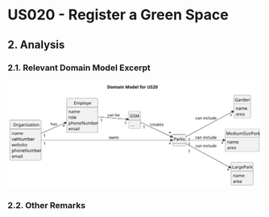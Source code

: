 # US020 - Register a Green Space
## 2. Analysis

### 2.1. Relevant Domain Model Excerpt

![Domain Model](svg/us020-domain-model.svg)

### 2.2. Other Remarks

